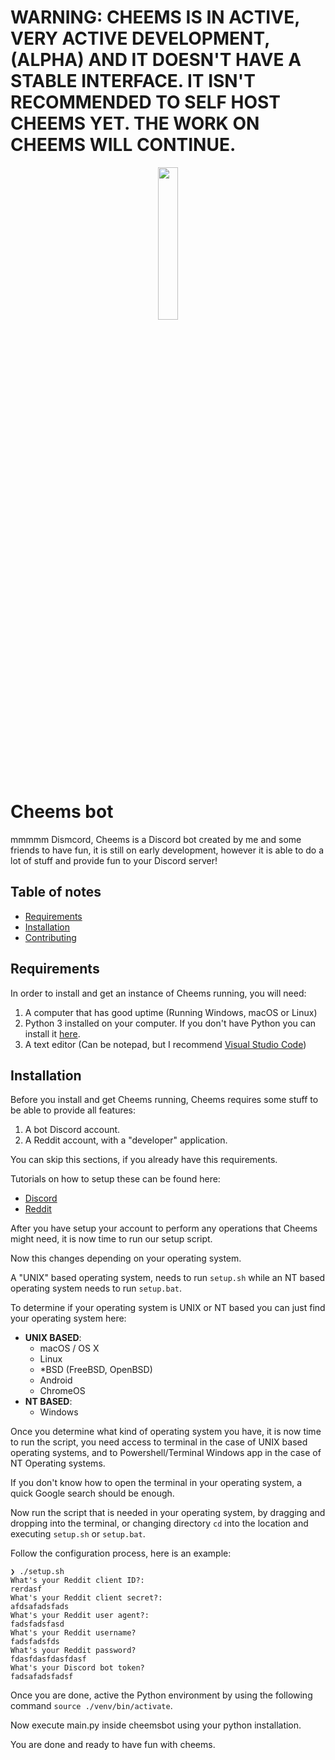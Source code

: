 # WARNING: CHEEMS IS IN ACTIVE, VERY ACTIVE DEVELOPMENT, (ALPHA) AND IT DOESN'T HAVE A STABLE INTERFACE. IT ISN'T RECOMMENDED TO SELF HOST CHEEMS YET. THE WORK ON CHEEMS WILL CONTINUE.

<p align="center">
<img src="https://i.imgur.com/gymxVRg.jpg" width=25% height=25%/>
</p>

# Cheems bot
mmmmm Dismcord, Cheems is a Discord bot created by me and some friends to have fun, it is still on early development, however it is able to do a lot of stuff and provide 
fun to your Discord server!

## Table of notes

- [Requirements](#requirements)
- [Installation](#installation)
- [Contributing](#contributing)

## Requirements

In order to install and get an instance of Cheems running, you will need:

1. A computer that has good uptime (Running Windows, macOS or Linux)
2. Python 3 installed on your computer. If you don't have Python you can install it [here](https://www.python.org/downloads/).
3. A text editor (Can be notepad, but I recommend [Visual Studio Code](https://code.visualstudio.com/))

## Installation

Before you install and get Cheems running, Cheems requires some stuff to be able to provide all features:

1. A bot Discord account.
2. A Reddit account, with a "developer" application.

You can skip this sections, if you already have this requirements.

Tutorials on how to setup these can be found here:
- [Discord](https://github.com/DiegoMagdaleno/cheems-bot/blob/master/documentation/discord_bot.md)
- [Reddit](https://github.com/DiegoMagdaleno/cheems-bot/blob/master/documentation/reddit_dev.md)

After you have setup your account to perform any operations that Cheems might need, it is now time to run our setup script.

Now this changes depending on your operating system.

A "UNIX" based operating system, needs to run `setup.sh` while an NT based operating system needs to run `setup.bat`. 

To determine if your operating system is UNIX or NT based you can just find your operating system here:

- **UNIX BASED**:
    - macOS / OS X
    - Linux
    - *BSD (FreeBSD, OpenBSD)
    - Android
    - ChromeOS
- **NT BASED**:
    - Windows

Once you determine what kind of operating system you have, it is now time to run the script, you need access to terminal in the case of UNIX based operating systems, and to Powershell/Terminal Windows app in the case of NT Operating systems.

If you don't know how to open the terminal in your operating system, a quick Google search should be enough.

Now run the script that is needed in your operating system, by dragging and dropping into the terminal, or changing directory `cd` into the location and executing `setup.sh` or `setup.bat`.

Follow the configuration process, here is an example:

```
❯ ./setup.sh
What's your Reddit client ID?:
rerdasf
What's your Reddit client secret?:
afdsafadsfads
What's your Reddit user agent?:
fadsfadsfasd
What's your Reddit username?
fadsfadsfds
What's your Reddit password?
fdasfdasfdasfdasf
What's your Discord bot token?
fadsafadsfadsf
```

Once you are done, active the Python environment by using the following command `source ./venv/bin/activate`.

Now execute main.py inside cheemsbot using your python installation.

You are done and ready to have fun with cheems.

